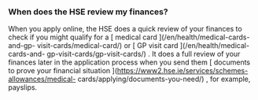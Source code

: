 ###  **When does the HSE review my finances?**

When you apply online, the HSE does a quick review of your finances to check
if you might qualify for a [ medical card ](/en/health/medical-cards-and-gp-
visit-cards/medical-card/) or [ GP visit card ](/en/health/medical-cards-and-
gp-visit-cards/gp-visit-cards/) . It does a full review of your finances later
in the application process when you send them [ documents to prove your
financial situation ](https://www2.hse.ie/services/schemes-allowances/medical-
cards/applying/documents-you-need/) , for example, payslips.
